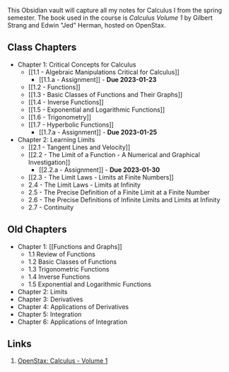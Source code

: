 This Obsidian vault will capture all my notes for Calculus I from the spring semester. The book used in the course is _Calculus Volume 1_ by Gilbert Strang and Edwin "Jed" Herman, hosted on OpenStax.

## Class Chapters

- Chapter 1: Critical Concepts for Calculus
	- [[1.1 - Algebraic Manipulations Critical for Calculus]]
		- [[1.1.a - Assignment]] - **Due 2023-01-23**
	- [[1.2 - Functions]]
	- [[1.3 - Basic Classes of Functions and Their Graphs]]
	- [[1.4 - Inverse Functions]]
	- [[1.5 - Exponential and Logarithmic Functions]]
	- [[1.6 - Trigonometry]]
	- [[1.7 - Hyperbolic Functions]]
		- [[1.7.a - Assignment]] - **Due 2023-01-25**
- Chapter 2: Learning Limits
	- [[2.1 - Tangent Lines and Velocity]]
	- [[2.2 - The Limit of a Function - A Numerical and Graphical Investigation]]
		- [[2.2.a - Assignment]] - **Due 2023-01-30**
	- [[2.3 - The Limit Laws - Limits at Finite Numbers]]
	- 2.4 - The Limit Laws - Limits at Infinity
	- 2.5 - The Precise Definition of a Finite Limit at a Finite Number
	- 2.6 - The Precise Definitions of Infinite Limits and Limits at Infinity
	- 2.7 - Continuity

## Old Chapters

- Chapter 1: [[Functions and Graphs]]
	- 1.1 Review of Functions
	- 1.2 Basic Classes of Functions
	- 1.3 Trigonometric Functions
	- 1.4 Inverse Functions
	- 1.5 Exponential and Logarithmic Functions
- Chapter 2: Limits
- Chapter 3: Derivatives
- Chapter 4: Applications of Derivatives
- Chapter 5: Integration
- Chapter 6: Applications of Integration

## Links

1. [OpenStax: Calculus - Volume 1](https://openstax.org/details/books/calculus-volume-1)
